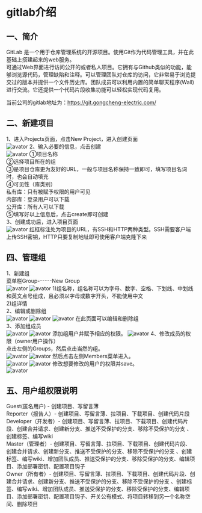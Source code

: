 # gitlab介绍

## 一、简介
  >  
  GitLab 是一个用于仓库管理系统的开源项目。使用Git作为代码管理工具，并在此基础上搭建起来的web服务。  
  可通过Web界面进行访问公开的或者私人项目。它拥有与Github类似的功能，能够浏览源代码，管理缺陷和注释。可以管理团队对仓库的访问，它非常易于浏览提交过的版本并提供一个文件历史库。团队成员可以利用内置的简单聊天程序(Wall)进行交流。它还提供一个代码片段收集功能可以轻松实现代码复用。   

  >  
  当前公司的gitlab地址为：https://git.gongcheng-electric.com/

## 二、新建项目
  >  
  1、进入Projects页面，点击New Project，进入创建页面  
  ![avator](./img/projects.jpg)
  2、输入必要的信息，点击创建  
  ![avator](./img/create.jpg)
  ➀项目名称  
  ➁选择项目所在的组  
  ➂是项目仓库更为友好的URL，一般与项目名称保持一致即可，填写项目名词时，也会自动填充  
  ➃可见性（库类别）  
  私有库：只有被赋予权限的用户可见  
  内部库：登录用户可以下载  
  公开库：所有人可以下载  
  ➄填写好以上信息后，点击create即可创建  
  3、创建成功后，进入项目页面  
  ![avator](./img/homepage.jpg)
  红框标注处为项目的URL，有SSH和HTTP两种类型。SSH需要客户端上传SSH密钥，HTTP只要复制地址即可使用客户端克隆下来   

## 四、管理组
  >  
  1、新建组  
  菜单栏Group------New Group  
  ![avator](./img/group-1.jpg)
  ![avator](./img/group-2.jpg)
  1)组名称，组名称可以为字母、数字、空格、下划线、中划线和英文点号组成，且必须以字母或数字开头，不能使用中文  
  2)组详情  
  2、编辑或删除组  
  ![avator](./img/group-3.jpg)
  ![avator](./img/group-4.jpg)
  ![avator](./img/group-5.jpg)
  在此页面可以编辑和删除组  
  3、添加组成员  
  ![avator](./img/group-6.jpg)
  ![avator](./img/group-7.jpg)
  添加组用户并赋予相应的权限。
  ![avator](./img/group-8.jpg)
  4、修改成员的权限（owner用户操作）  
  点击左侧的Groups，然后点击当然的组。  
  ![avator](./img/group-9.jpg)
  ![avator](./img/group-10.jpg)
  然后点击左侧Members菜单进入。  
  ![avator](./img/group-11.jpg)
  ![avator](./img/group-12.jpg)
  修改想要修改的用户的权限并save。  
  ![avator](./img/group-13.jpg)

## 五、用户组权限说明
  >  
  Guest(匿名用户) - 创建项目、写留言薄  
  Reporter（报告人）- 创建项目、写留言薄、拉项目、下载项目、创建代码片段  
  Developer（开发者）- 创建项目、写留言薄、拉项目、下载项目、创建代码片段、创建合并请求、创建新分支、推送不受保护的分支、移除不受保护的分支 、创建标签、编写wiki  
  Master（管理者）- 创建项目、写留言薄、拉项目、下载项目、创建代码片段、创建合并请求、创建新分支、推送不受保护的分支、移除不受保护的分支 、创建标签、编写wiki、增加团队成员、推送受保护的分支、移除受保护的分支、编辑项目、添加部署密钥、配置项目钩子  
  Owner（所有者）- 创建项目、写留言薄、拉项目、下载项目、创建代码片段、创建合并请求、创建新分支、推送不受保护的分支、移除不受保护的分支 、创建标签、编写wiki、增加团队成员、推送受保护的分支、移除受保护的分支、编辑项目、添加部署密钥、配置项目钩子、开关公有模式、将项目转移到另一个名称空间、删除项目
  
  
